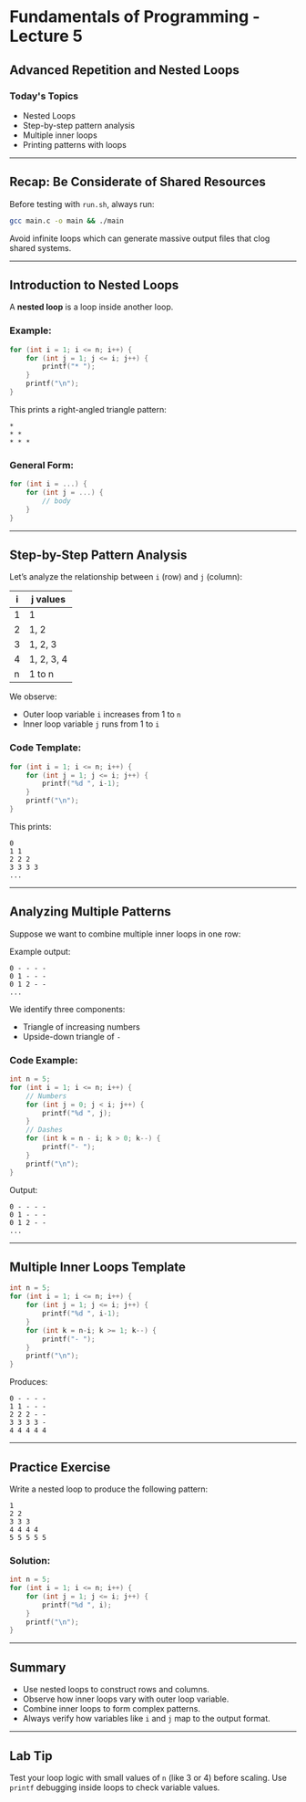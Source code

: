 # Fundamentals of Programming - Lecture 5

## Advanced Repetition and Nested Loops

### Today's Topics

* Nested Loops
* Step-by-step pattern analysis
* Multiple inner loops
* Printing patterns with loops

---

## Recap: Be Considerate of Shared Resources

Before testing with `run.sh`, always run:

```sh
gcc main.c -o main && ./main
```

Avoid infinite loops which can generate massive output files that clog shared systems.

---

## Introduction to Nested Loops

A **nested loop** is a loop inside another loop.

### Example:

```c
for (int i = 1; i <= n; i++) {
    for (int j = 1; j <= i; j++) {
        printf("* ");
    }
    printf("\n");
}
```

This prints a right-angled triangle pattern:

```
*
* *
* * *
```

### General Form:

```c
for (int i = ...) {
    for (int j = ...) {
        // body
    }
}
```

---

## Step-by-Step Pattern Analysis

Let’s analyze the relationship between `i` (row) and `j` (column):

| i | j values   |
| - | ---------- |
| 1 | 1          |
| 2 | 1, 2       |
| 3 | 1, 2, 3    |
| 4 | 1, 2, 3, 4 |
| n | 1 to n     |

We observe:

* Outer loop variable `i` increases from 1 to `n`
* Inner loop variable `j` runs from 1 to `i`

### Code Template:

```c
for (int i = 1; i <= n; i++) {
    for (int j = 1; j <= i; j++) {
        printf("%d ", i-1);
    }
    printf("\n");
}
```

This prints:

```
0
1 1
2 2 2
3 3 3 3
...
```

---

## Analyzing Multiple Patterns

Suppose we want to combine multiple inner loops in one row:

Example output:

```
0 - - - -
0 1 - - -
0 1 2 - -
...
```

We identify three components:

* Triangle of increasing numbers
* Upside-down triangle of `-`

### Code Example:

```c
int n = 5;
for (int i = 1; i <= n; i++) {
    // Numbers
    for (int j = 0; j < i; j++) {
        printf("%d ", j);
    }
    // Dashes
    for (int k = n - i; k > 0; k--) {
        printf("- ");
    }
    printf("\n");
}
```

Output:

```
0 - - - -
0 1 - - -
0 1 2 - -
...
```

---

## Multiple Inner Loops Template

```c
int n = 5;
for (int i = 1; i <= n; i++) {
    for (int j = 1; j <= i; j++) {
        printf("%d ", i-1);
    }
    for (int k = n-i; k >= 1; k--) {
        printf("- ");
    }
    printf("\n");
}
```

Produces:

```
0 - - - -
1 1 - - -
2 2 2 - -
3 3 3 3 -
4 4 4 4 4
```

---

## Practice Exercise

Write a nested loop to produce the following pattern:

```
1
2 2
3 3 3
4 4 4 4
5 5 5 5 5
```

### Solution:

```c
int n = 5;
for (int i = 1; i <= n; i++) {
    for (int j = 1; j <= i; j++) {
        printf("%d ", i);
    }
    printf("\n");
}
```

---

## Summary

* Use nested loops to construct rows and columns.
* Observe how inner loops vary with outer loop variable.
* Combine inner loops to form complex patterns.
* Always verify how variables like `i` and `j` map to the output format.

---

## Lab Tip

Test your loop logic with small values of `n` (like 3 or 4) before scaling.
Use `printf` debugging inside loops to check variable values.
